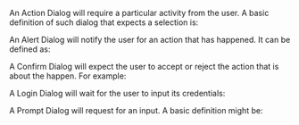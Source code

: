 
An Action Dialog will require a particular activity from the user. A basic definition of such dialog that expects a selection is:
<snippet id='action-dialog-code'/>



An Alert Dialog will notify the user for an action that has happened. It can be defined as:  
<snippet id='alert-dialog-code'/>



A Confirm Dialog will expect the user to accept or reject the action that is about the happen. For example:
<snippet id='confirm-dialog-code'/>



A Login Dialog will wait for the user to input its credentials: 
<snippet id='login-dialog-code'/>



A Prompt Dialog will request for an input. A basic definition might be: 
<snippet id='prompt-dialog-code'/>